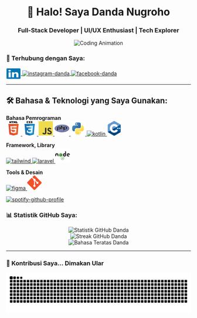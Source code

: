<h1 align="center">👋 Halo! Saya Danda Nugroho</h1>
<h3 align="center">Full-Stack Developer | UI/UX Enthusiast | Tech Explorer</h3>

<p align="center">
  <img src="https://media.giphy.com/media/gHGnWbaHdBmWg2Y37j/giphy.gif" alt="Coding Animation" width="600"/>
</p>


### 🔗 Terhubung dengan Saya:

<p align="left">
  <a href="https://www.linkedin.com/in/danda-nugroho-hibatulloh/" target="_blank">
    <img align="center" src="https://raw.githubusercontent.com/devicons/devicon/master/icons/linkedin/linkedin-original.svg" alt="danda-nugroho-hibatulloh" height="30" width="40" />
  </a>
  <a href="https://www.instagram.com/__.ngrhdn/" target="_blank">
    <img align="center" src="https://raw.githubusercontent.com/rahuldkjain/github-profile-readme-generator/master/src/images/icons/Social/instagram.svg" alt="instagram-danda" height="30" width="40" />
  </a>
  <a href="https://www.facebook.com/ngrho.dnda" target="_blank">
    <img align="center" src="https://raw.githubusercontent.com/rahuldkjain/github-profile-readme-generator/master/src/images/icons/Social/facebook.svg" alt="facebook-danda" height="30" width="40" />
  </a>
</p>


</p>

---

## 🛠️ Bahasa & Teknologi yang Saya Gunakan:

<p align="left">
  <b>Bahasa Pemrograman</b><br/>
  <a href="https://www.w3.org/html/" target="_blank" rel="noreferrer"> <img src="https://raw.githubusercontent.com/devicons/devicon/master/icons/html5/html5-original-wordmark.svg" alt="html5" width="40" height="40"/> </a> 
  <a href="https://www.w3schools.com/css/" target="_blank" rel="noreferrer"> <img src="https://raw.githubusercontent.com/devicons/devicon/master/icons/css3/css3-original-wordmark.svg" alt="css3" width="40" height="40"/> </a>
  <a href="https://developer.mozilla.org/en-US/docs/Web/JavaScript" target="_blank" rel="noreferrer"> <img src="https://raw.githubusercontent.com/devicons/devicon/master/icons/javascript/javascript-original.svg" alt="javascript" width="40" height="40"/> </a>
  <a href="https://www.php.net" target="_blank" rel="noreferrer"> <img src="https://raw.githubusercontent.com/devicons/devicon/master/icons/php/php-original.svg" alt="php" width="40" height="40"/> </a>
  <a href="https://www.python.org" target="_blank" rel="noreferrer"> <img src="https://raw.githubusercontent.com/devicons/devicon/master/icons/python/python-original.svg" alt="python" width="40" height="40"/> </a>
  <a href="https://kotlinlang.org" target="_blank" rel="noreferrer"> <img src="https://www.vectorlogo.zone/logos/kotlinlang/kotlinlang-icon.svg" alt="kotlin" width="40" height="40"/> </a>
  <a href="https://isocpp.org/" target="_blank" rel="noreferrer"> <img src="https://raw.githubusercontent.com/devicons/devicon/master/icons/cplusplus/cplusplus-original.svg" alt="cplusplus" width="40" height="40"/> </a>
</p>

<p align="left">
  <b>Framework, Library</b><br/>
  <a href="https://tailwindcss.com/" target="_blank" rel="noreferrer"> <img src="https://www.vectorlogo.zone/logos/tailwindcss/tailwindcss-icon.svg" alt="tailwind" width="40" height="40"/> </a>
  <a href="https://laravel.com/" target="_blank" rel="noreferrer">
    <img src="https://cdn.brandfetch.io/ide68-31CH/w/346/h/346/theme/dark/icon.jpeg?c=1bxid64Mup7aczewSAYMX&t=1751261120854" alt="laravel" width="40" height="40"/>
  </a>
  <a href="https://nodejs.org" target="_blank" rel="noreferrer"> <img src="https://raw.githubusercontent.com/devicons/devicon/master/icons/nodejs/nodejs-original-wordmark.svg" alt="nodejs" width="40" height="40"/> </a>
</p>

<p align="left">
  <b>Tools & Desain</b><br/>
  <a href="https://www.figma.com/" target="_blank" rel="noreferrer"> <img src="https://www.vectorlogo.zone/logos/figma/figma-icon.svg" alt="figma" width="40" height="40"/> </a>
  <a href="https://git-scm.com/" target="_blank" rel="noreferrer"> <img src="https://raw.githubusercontent.com/devicons/devicon/master/icons/git/git-original.svg" alt="git" width="40" height="40"/> </a>
</p>

[![spotify-github-profile](https://spotify-github-profile.kittinanx.com/api/view?uid=9fv6bh9yro998apuwnwavahc9&cover_image=true&theme=default&show_offline=false&background_color=8b8989&interchange=true&bar_color_cover=true)](https://github.com/kittinan/spotify-github-profile)

### 📊 Statistik GitHub Saya:

<p align="center">
  <img src="https://github-readme-stats.vercel.app/api?username=NgrhDn&show_icons=true&include_all_commits=true&count_private=true&theme=synthwave" alt="Statistik GitHub Danda" />
  <br/>
  <img src="https://github-readme-streak-stats.herokuapp.com?user=NgrhDn&theme=synthwave" alt="Streak GitHub Danda" />
  <br/>
  <img src="https://github-readme-stats.vercel.app/api/top-langs?username=NgrhDn&show_icons=true&theme=synthwave&layout=compact" alt="Bahasa Teratas Danda" />
</p>

---

### 🐍 Kontribusi Saya... Dimakan Ular

<div align="center">
  <picture>
    <source media="(prefers-color-scheme: dark)" srcset="https://raw.githubusercontent.com/NgrhDn/NgrhDn/output/github-contribution-grid-snake-dark.svg">
    <source media="(prefers-color-scheme: light)" srcset="https://raw.githubusercontent.com/NgrhDn/NgrhDn/output/github-contribution-grid-snake.svg">
    <img alt="github contribution grid snake animation" src="https://raw.githubusercontent.com/NgrhDn/NgrhDn/output/github-contribution-grid-snake.svg">
  </picture>
</div>


